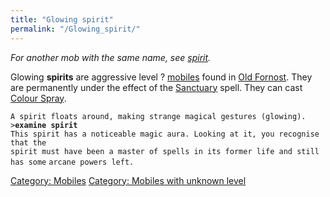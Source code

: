 ```yaml
---
title: "Glowing spirit"
permalink: "/Glowing_spirit/"
---
```


*For another mob with the same name, see [spirit](spirit "wikilink").*

Glowing **spirits** are aggressive level ? [mobiles](mobile "wikilink")
found in [Old Fornost](Old_Fornost "wikilink"). They are permanently
under the effect of the [Sanctuary](Sanctuary "wikilink") spell. They
can cast [Colour Spray](Colour_Spray "wikilink").

`A spirit floats around, making strange magical gestures (glowing).`
`>`**`examine spirit`**
`This spirit has a noticeable magic aura. Looking at it, you recognise that the`
`spirit must have been a master of spells in its former life and still has some`
`arcane powers left.`

[Category: Mobiles](Category:_Mobiles "wikilink") [Category: Mobiles
with unknown level](Category:_Mobiles_with_unknown_level "wikilink")